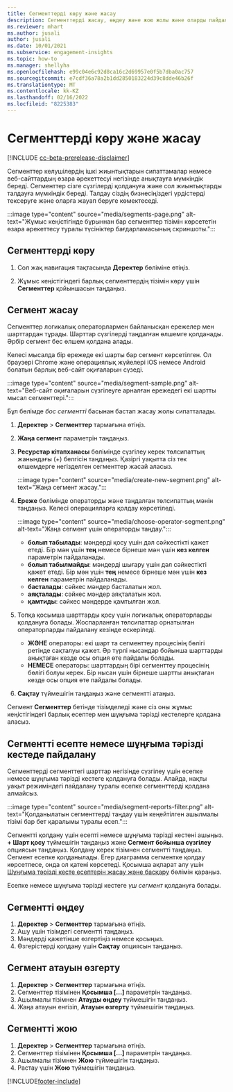 ```yaml
---
title: Сегменттерді көру және жасау
description: Сегменттерді жасау, өңдеу және жою жолы және оларды пайдалану орны.
ms.reviewer: mhart
ms.author: jusali
author: jusali
ms.date: 10/01/2021
ms.subservice: engagement-insights
ms.topic: how-to
ms.manager: shellyha
ms.openlocfilehash: e99c04e6c92d8ca16c2d69957e0f5b7dba0ac757
ms.sourcegitcommit: e7cdf36a78a2b1dd2850183224d39c8dde46b26f
ms.translationtype: MT
ms.contentlocale: kk-KZ
ms.lasthandoff: 02/16/2022
ms.locfileid: "8225383"
---
```

# <a name="view-and-create-segments"></a>Сегменттерді көру және жасау

[!INCLUDE [cc-beta-prerelease-disclaimer](includes/cc-beta-prerelease-disclaimer.md)]

Сегменттер келушілердің ішкі жиынтықтарын сипаттамалар немесе веб-сайттардың өзара әрекеттесуі негізінде анықтауға мүмкіндік береді. Сегменттер сізге сүзгілерді қолдануға және сол жиынтықтарды талдауға мүмкіндік береді. Талдау сіздің бизнесіңіздегі үрдістерді тексеруге және оларға жауап беруге көмектеседі. 

:::image type="content" source="media/segments-page.png" alt-text="Жұмыс кеңістігінде бұрыннан бар сегменттер тізімін көрсететін өзара әрекеттесу туралы түсініктер бағдарламасының скриншоты.":::

## <a name="view-segments"></a>Сегменттерді көру

1. Сол жақ навигация тақтасында **Деректер** бөліміне өтіңіз. 

1. Жұмыс кеңістігіндегі барлық сегменттердің тізімін көру үшін **Сегменттер** қойыншасын таңдаңыз. 

## <a name="create-a-segment"></a>Сегмент жасау

Сегменттер логикалық операторлармен байланысқан ережелер мен шарттардан тұрады. Шарттар сүзгілерді таңдалған өлшемге қолданады. Әрбір сегмент бес өлшем қолдана алады.

Келесі мысалда бір ережеде екі шарты бар сегмент көрсетілген. Ол браузері Chrome және операциялық жүйелері iOS немесе Android болатын барлық веб-сайт оқиғаларын сүзеді.

:::image type="content" source="media/segment-sample.png" alt-text="Веб-сайт оқиғаларын сүзгілеуге арналған ережедегі екі шартты мысал сегменттері.":::

Бұл бөлімде *бос сегментті* басынан бастап жасау жолы сипатталады.

1. **Деректер** > **Сегменттер** тармағына өтіңіз.

1. **Жаңа сегмент** параметрін таңдаңыз.

1. **Ресурстар кітапханасы** бөлімінде сүзгілеу керек төлсипаттың жанындағы (+) белгісін таңдаңыз. Қазіргі уақытта сіз тек өлшемдерге негізделген сегменттер жасай аласыз.

   :::image type="content" source="media/create-new-segment.png" alt-text="Жаңа сегмент жасау.":::

1. **Ереже** бөлімінде операторды және таңдалған төлсипаттың мәнін таңдаңыз. Келесі операцияларға қолдау көрсетіледі.

   :::image type="content" source="media/choose-operator-segment.png" alt-text="Жаңа сегмент үшін операторды таңдау.":::

   - **болып табылады**: мәндерді қосу үшін дәл сәйкестікті қажет етеді. Бір мән үшін **тең** немесе бірнеше мән үшін **кез келген** параметрін пайдаланады.
   - **болып табылмайды**: мәндерді шығару үшін дәл сәйкестікті қажет етеді. Бір мән үшін **тең** немесе бірнеше мән үшін **кез келген** параметрін пайдаланады.
   - **басталады**: сәйкес мәндер басталатын жол.
   - **аяқталады**: сәйкес мәндер аяқталатын жол.
   - **қамтиды**: сәйкес мәндерде қамтылған жол.

1. Топқа қосымша шарттарды қосу үшін логикалық операторларды қолдануға болады. Жоспарланған төлсипаттар орнатылған операторларды пайдалану кезінде ескеріледі.
   - **ЖӘНЕ** операторы: екі шарт та сегменттеу процесінің бөлігі ретінде сақталуы қажет. Әр түрлі нысандар бойынша шарттарды анықтаған кезде осы опция өте пайдалы болады.
   - **НЕМЕСЕ** операторы: шарттардың бірі сегменттеу процесінің бөлігі болуы керек. Бір нысан үшін бірнеше шартты анықтаған кезде осы опция өте пайдалы болады.

1. **Сақтау** түймешігін таңдаңыз және сегментті атаңыз. 

Сегмент **Сегменттер** бетінде тізімделеді және сіз оны жұмыс кеңістігіндегі барлық есептер мен шұңғыма тәрізді кестелерге қолдана аласыз.

## <a name="use-a-segment-in-a-report-or-funnel"></a>Сегментті есепте немесе шұңғыма тәрізді кестеде пайдалану

Сегменттерді сегменттегі шарттар негізінде сүзгілеу үшін есепке немесе шұңғыма тәрізді кестеге қолдануға болады. Алайда, нақты уақыт режиміндегі пайдалану туралы есепке сегменттерді қолдана алмайсыз.

:::image type="content" source="media/segment-reports-filter.png" alt-text="Қолданылатын сегменттерді таңдау үшін кеңейтілген ашылмалы тізімі бар бет қаралымы туралы есеп.":::

Сегментті қолдану үшін есепті немесе шұңғыма тәрізді кестені ашыңыз. **+ Шарт қосу** түймешігін таңдаңыз және **Сегмент бойынша сүзгілеу** опциясын таңдаңыз. Қолдану керек тізімнен сегментті таңдаңыз. Сегмент есепке қолданылады. Егер диаграмма сегментке қолдау көрсетпесе, онда ол қатені көрсетеді. Қосымша ақпарат алу үшін [Шұңғыма тәрізді кесте есептерін жасау және басқару](funnel-reports.md) бөлімін қараңыз.
 
Есепке немесе шұңғыма тәрізді кестеге *үш сегмент* қолдануға болады.

## <a name="edit-a-segment"></a>Сегментті өңдеу

1. **Деректер** > **Сегменттер** тармағына өтіңіз.
1. Ашу үшін тізімдегі сегментті таңдаңыз. 
1. Мәндерді қажетінше өзгертіңіз немесе қосыңыз.
1. Өзгерістерді қолдану үшін **Сақтау** опциясын таңдаңыз.

## <a name="change-the-name-of-a-segment"></a>Сегмент атауын өзгерту

1. **Деректер** > **Сегменттер** тармағына өтіңіз.
1. Сегменттер тізімінен **Қосымша [...]** параметрін таңдаңыз. 
1. Ашылмалы тізімнен **Атауды өңдеу** түймешігін таңдаңыз.
1. Жаңа атауын енгізіп, **Атауын өзгерту** түймешігін таңдаңыз.

## <a name="delete-a-segment"></a>Сегментті жою

1. **Деректер** > **Сегменттер** тармағына өтіңіз.
1. Сегменттер тізімінен **Қосымша [...]** параметрін таңдаңыз. 
1. Ашылмалы тізімнен **Жою** түймешігін таңдаңыз.
1. Растау үшін **Жою** түймешігін таңдаңыз.



[!INCLUDE[footer-include](../includes/footer-banner.md)]
